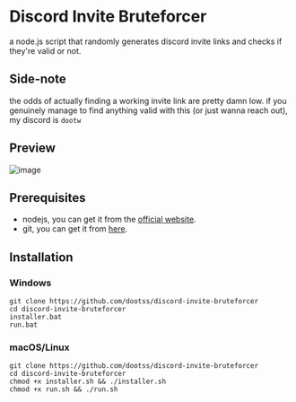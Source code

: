 
# Discord Invite Bruteforcer

a node.js script that randomly generates discord invite links and checks if they're valid or not.

## Side-note
the odds of actually finding a working invite link are pretty damn low. if you genuinely manage to find anything valid with this (or just wanna reach out), my discord is `dootw`

## Preview
![image](https://github.com/dootss/discord-invite-bruteforcer/assets/126783585/80aabad9-fe9e-4c4b-bd12-67da2b5fb004)


## Prerequisites

- nodejs, you can get it from the [official website](https://nodejs.org/).
- git, you can get it from [here](https://git-scm.com/book/en/v2/Getting-Started-Installing-Git).

## Installation

### Windows

```
git clone https://github.com/dootss/discord-invite-bruteforcer
cd discord-invite-bruteforcer
installer.bat
run.bat
```

### macOS/Linux

```
git clone https://github.com/dootss/discord-invite-bruteforcer
cd discord-invite-bruteforcer
chmod +x installer.sh && ./installer.sh
chmod +x run.sh && ./run.sh
```

